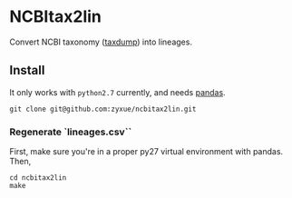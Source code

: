 # NCBItax2lin

Convert NCBI taxonomy ([taxdump](ftp://ftp.ncbi.nlm.nih.gov/pub/taxonomy/)) into
lineages.

## Install

It only works with `python2.7` currently, and needs
[pandas](http://pandas.pydata.org/).

```
git clone git@github.com:zyxue/ncbitax2lin.git
```


### Regenerate `lineages.csv``

First, make sure you're in a proper py27 virtual environment with pandas. Then,

```
cd ncbitax2lin
make
```
